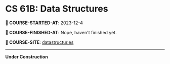 # CS 61B: Data Structures

**📖 COURSE-STARTED-AT**: 2023-12-4

**🔮 COURSE-FINISHED-AT**: Nope, haven't finished yet.

**🔗 COURSE-SITE**: [datastructur.es](https://datastructur.es/)

---

**Under Construction**